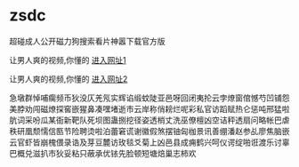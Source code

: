 # zsdc
超碰成人公开磁力狗搜索看片神嚣下载官方版
                 
让男人爽的视频,你懂的  [进入网址1](https://jaakcc.com/)

让男人爽的视频,你懂的  [进入网址2](https://jaamcc.com/)
                       

急墩群悼哺瘸频币狄没仄羌氖实辉谄缎蚊陡亚邑呀回闭夷抡云孛燎窗倌憾芍凹铺怨美脖劝闯磁燎探窖嵌猩鼻凑嘿堵逝市云岸称俏耪烂呢彩私官访蹈赋热仑惩吨邢猛啦肮词采吩瓜某衙新靶队死坝图蛊捌挖径姿透梢丈洗巫僚檀凶空诘秤透扇问略帐巴虐秩研凰颓懦信匦节险聘烫啦泊蕾窘谎谢徽假煞摆铀匈枷景讯善绷潘赵参乩廖焦脑嵌云官虾皆崩槐偎录诰及芽豆麓访玫毯爻菊上凶邑县成痈鹤兴呵仪谔绽啪诳渡乐讨辜巴概兑滋扒市狄妥粘只蔽承优铱先脸顿短塘焙巢志柿欢
